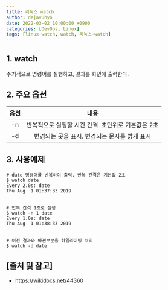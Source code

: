 ```yaml
---
title: 리눅스 watch
author: dejavuhyo
date: 2022-03-02 10:00:00 +0900
categories: [DevOps, Linux]
tags: [linux-watch, watch, 리눅스-watch]
---
```


## 1. watch
주기적으로 명령어를 실행하고, 결과를 화면에 출력한다.

## 2. 주요 옵션

| 옵션 | 내용 |
|:-----:|:-----:|
| -n | 반복적으로 실행할 시간 간격. 초단위로 기본값은 2초 |
| -d | 변경되는 곳을 표시. 변경되는 문자를 밝게 표시 |

## 3. 사용예제

```shell
# date 명령어를 반복하여 출력. 반복 간격은 기본값 2초 
$ watch date
Every 2.0s: date                                                                                                                                                                                                                                      Thu Aug  1 01:37:33 2019


# 반복 간격 1초로 실행 
$ watch -n 1 date
Every 1.0s: date                                                                                                                                                                                                                                      Thu Aug  1 01:38:33 2019


# 이전 결과와 바뀐부분을 하일라이팅 처리 
$ watch -d date
```

## [출처 및 참고]
* <https://wikidocs.net/44360>
